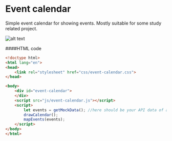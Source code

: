 # Event calendar


Simple event calendar for showing events. Mostly suitable for some study related project.

![alt text](https://user-images.githubusercontent.com/30019543/131864646-04837027-0739-4002-a86b-c52c62c744b2.png)

####HTML code
```html
<!doctype html>
<html lang="en">
<head>
    <link rel="stylesheet" href="css/event-calendar.css">
</head>

<body>
    <div id="event-calendar">
    </div>
    <script src="js/event-calendar.js"></script>
    <script>
        let events = getMockData(); //here should be your API data of array type
        drawCalendar();
        mapEvents(events);
    </script>
</body>
</html>
```
